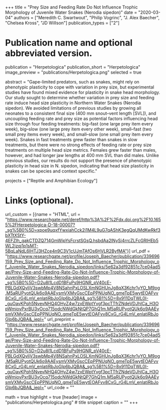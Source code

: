+++
title = "Prey Size and Feeding Rate Do Not Influence Trophic Morphology of Juvenile Water Snakes (Nerodia sipedon)"
date = "2020-03-04"
authors = ["Meredith C. Swartwout", "Philip Vogrinc", "J. Alex Baecher", "Chelsea Kross", "JD Willson"]
publication_types = ["2"]

# Publication name and optional abbreviated version.
publication = "Herpetologica"
publication_short = "Herpetologica"
image_preview = "publications/Herpetologica.png"
selected = true

abstract = "Gape-limited predators, such as snakes, might rely on phenotypic plasticity to cope with variation in prey size, but experimental studies have found mixed evidence for plasticity in snake head morphology. Our study sought to determine whether variation in prey size and feeding rate induce head size plasticity in Northern Water Snakes (Nerodia sipedon). We avoided limitations of previous studies by growing all neonates to a consistent final size (400 mm snout–vent length [SVL]), and uncoupling feeding rate and prey size as potential factors influencing head size through four feeding treatments: big–fast (one large prey item every week), big–slow (one large prey item every other week), small–fast (two small prey items every week), and small–slow (one small prey item every week). Snakes in fast treatments grew faster than snakes in slow treatments, but there were no strong effects of feeding rate or prey size treatments on multiple head size metrics. Females grew faster than males, however, and had longer jaw lengths at 400 mm SVL than did males. Unlike previous studies, our results do not support the presence of
phenotypic plasticity in head size in N. sipedon, indicating that head size plasticity in snakes can be species and context specific."

projects = ["Reptile and Amphibian Ecology"]

# Links (optional).
url_custom = [{name = "HTML", url = "https://www.researchgate.net/deref/http%3A%2F%2Fdx.doi.org%2F10.1655%2FHerpetologica-D-18-00007?_sg%5B0%5D=xpoe9uqxfYwxiahCck2i1M4L9uG7qAShK3egQqUMdKwRkf3bXTtXStY-4EFZIh_gakCTDZQ714GmWipYsFcrstSGsQ.hsbdAa2lNySi4rrcZLFcGRlHEb5WL2jzqj1p1sMT-5BqLaNdL6IHTJ3HZce4n9C3V1cUJmTAfOs6HVLR2ByfMA"}]
url_pdf = "https://www.researchgate.net/profile/Joseph_Baecher/publication/339696159_Prey_Size_and_Feeding_Rate_Do_Not_Influence_Trophic_Morphology_of_Juvenile_Water_Snakes_Nerodia_sipedon/links/5e62a3df92851c7ce04ad5ae/Prey-Size-and-Feeding-Rate-Do-Not-Influence-Trophic-Morphology-of-Juvenile-Water-Snakes-Nerodia-sipedon.pdf?_sg%5B0%5D=D2u8l1LcdD1BFuPs9HGNR_pV40cE-PBLGdXQyIjV3swbMp4V8NSahnPxLOSLXmNGHUnJg8qX3Kchr1yYO_M9og.M5aRUPyotQUk6o9AAEysmVXMyGscCEpPPNUqNO_gmeTpE5wytEOAFvv8CxG_rG4LmV_enlatiRbJoGlp6bJQBA&_sg%5B1%5D=8x911DqTWL0I-_guOavKPqh5NvevNHQ4OHyZ4w7zxEWptYvgf3pcTTfrZNdeVDJhICa_H3OpWmiovPxrBU3vOcq715odcNWdGkNtQP7GhQ1m.M5aRUPyotQUk6o9AAEysmVXMyGscCEpPPNUqNO_gmeTpE5wytEOAFvv8CxG_rG4LmV_enlatiRbJoGlp6bJQBA&_iepl="
url_preprint = "https://www.researchgate.net/profile/Joseph_Baecher/publication/339696159_Prey_Size_and_Feeding_Rate_Do_Not_Influence_Trophic_Morphology_of_Juvenile_Water_Snakes_Nerodia_sipedon/links/5e62a3df92851c7ce04ad5ae/Prey-Size-and-Feeding-Rate-Do-Not-Influence-Trophic-Morphology-of-Juvenile-Water-Snakes-Nerodia-sipedon.pdf?_sg%5B0%5D=D2u8l1LcdD1BFuPs9HGNR_pV40cE-PBLGdXQyIjV3swbMp4V8NSahnPxLOSLXmNGHUnJg8qX3Kchr1yYO_M9og.M5aRUPyotQUk6o9AAEysmVXMyGscCEpPPNUqNO_gmeTpE5wytEOAFvv8CxG_rG4LmV_enlatiRbJoGlp6bJQBA&_sg%5B1%5D=8x911DqTWL0I-_guOavKPqh5NvevNHQ4OHyZ4w7zxEWptYvgf3pcTTfrZNdeVDJhICa_H3OpWmiovPxrBU3vOcq715odcNWdGkNtQP7GhQ1m.M5aRUPyotQUk6o9AAEysmVXMyGscCEpPPNUqNO_gmeTpE5wytEOAFvv8CxG_rG4LmV_enlatiRbJoGlp6bJQBA&_iepl="
url_code = ""

math = true
highlight = true
[header]
image = "publications/Herpetologica.png" # title snippet
caption = ""
+++
